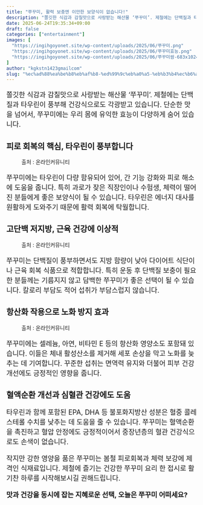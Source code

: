 ```yaml
---
title: "쭈꾸미, 활력 보충엔 이만한 보양식이 없습니다!"
description: "쫄깃한 식감과 감칠맛으로 사랑받는 해산물 ‘쭈꾸미’. 제철에는 단백질과 타우린이 풍부해 건강식으로도 각광받고 있습니다. 단순한 맛을 넘어서, 쭈꾸미에는 우리 몸에 유익한 효능이 다양하게 숨어 있습니다."
date: 2025-06-24T19:35:34+09:00
draft: false
categories: ["entertainment"]
images: [
  "https://ingihgoyonet.site/wp-content/uploads/2025/06/쭈꾸미.png"
  "https://ingihgoyonet.site/wp-content/uploads/2025/06/쭈꾸미효능.png"
  "https://ingihgoyonet.site/wp-content/uploads/2025/06/쭈꾸미쌈-683x1024.png"
]
author: "kgkstn1423gmailcom"
slug: "%ec%ad%88%ea%be%b8%eb%af%b8-%ed%99%9c%eb%a0%a5-%eb%b3%b4%ec%b6%a9%ec%97%94-%ec%9d%b4%eb%a7%8c%ed%95%9c-%eb%b3%b4%ec%96%91%ec%8b%9d%ec%9d%b4-%ec%97%86%ec%8a%b5%eb%8b%88%eb%8b%a4"
---
```


<p style="font-size:18px">쫄깃한 식감과 감칠맛으로 사랑받는 해산물 ‘쭈꾸미’. 제철에는 단백질과 타우린이 풍부해 건강식으로도 각광받고 있습니다. 단순한 맛을 넘어서, 쭈꾸미에는 우리 몸에 유익한 효능이 다양하게 숨어 있습니다.</p> <h2 >피로 회복의 핵심, 타우린이 풍부합니다</h2> <figure ><img src="https://ingihgoyonet.site/wp-content/uploads/2025/06/쭈꾸미.png" alt="" style="aspect-ratio:16/9;object-fit:cover"/><figcaption >출처 : 온라인커뮤니티</figcaption></figure> <p style="font-size:18px">쭈꾸미에는 타우린이 다량 함유되어 있어, 간 기능 강화와 피로 해소에 도움을 줍니다. 특히 과로가 잦은 직장인이나 수험생, 체력이 떨어진 분들에게 좋은 보양식이 될 수 있습니다. 타우린은 에너지 대사를 원활하게 도와주기 때문에 활력 회복에 탁월합니다.</p> <h2 >고단백 저지방, 근육 건강에 이상적</h2> <figure ><img src="https://ingihgoyonet.site/wp-content/uploads/2025/06/쭈꾸미효능.png" alt="" style="aspect-ratio:16/9;object-fit:cover"/><figcaption >출처 : 온라인커뮤니티</figcaption></figure> <p style="font-size:18px">쭈꾸미는 단백질이 풍부하면서도 지방 함량이 낮아 다이어트 식단이나 근육 회복 식품으로 적합합니다. 특히 운동 후 단백질 보충이 필요한 분들께는 기름지지 않고 담백한 쭈꾸미가 좋은 선택이 될 수 있습니다. 칼로리 부담도 적어 섭취가 부담스럽지 않습니다.</p> <h2 >항산화 작용으로 노화 방지 효과</h2> <figure ><img src="https://ingihgoyonet.site/wp-content/uploads/2025/06/쭈꾸미쌈-683x1024.png" alt="" style="aspect-ratio:16/9;object-fit:cover"/><figcaption >출처 : 온라인커뮤니티</figcaption></figure> <p style="font-size:18px">쭈꾸미에는 셀레늄, 아연, 비타민 E 등의 항산화 영양소도 포함돼 있습니다. 이들은 체내 활성산소를 제거해 세포 손상을 막고 노화를 늦추는 데 기여합니다. 꾸준한 섭취는 면역력 유지와 더불어 피부 건강 개선에도 긍정적인 영향을 줍니다.</p> <h2 >혈액순환 개선과 심혈관 건강에도 도움</h2> <p style="font-size:18px">타우린과 함께 포함된 EPA, DHA 등 불포화지방산 성분은 혈중 콜레스테롤 수치를 낮추는 데 도움을 줄 수 있습니다. 쭈꾸미는 혈액순환을 촉진하고 혈압 안정에도 긍정적이어서 중장년층의 혈관 건강식으로도 손색이 없습니다.</p> <p style="font-size:18px">작지만 강한 영양을 품은 쭈꾸미는 봄철 피로회복과 체력 보강에 제격인 식재료입니다. 제철에 즐기는 건강한 쭈꾸미 요리 한 접시로 활기찬 하루를 시작해보시길 권해드립니다.</p> <p style="font-size:18px"><strong>맛과 건강을 동시에 잡는 지혜로운 선택, 오늘은 쭈꾸미 어떠세요?</strong></p>